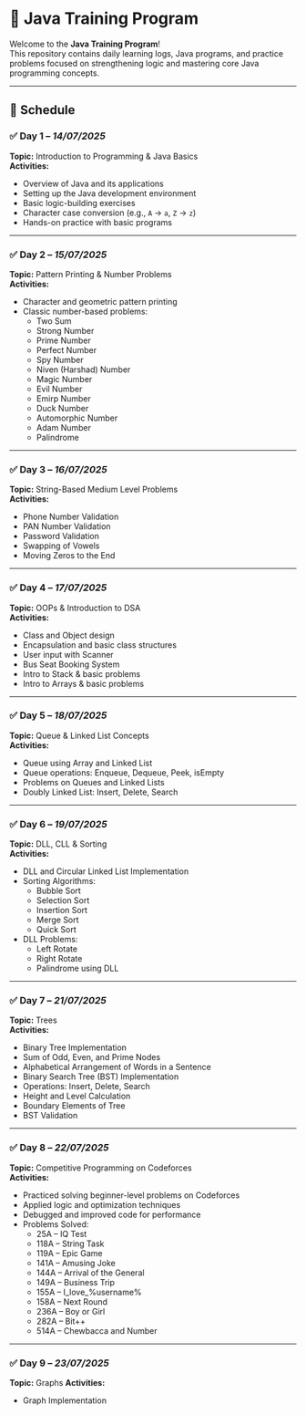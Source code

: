 # 🚀 Java Training Program

Welcome to the **Java Training Program**!  
This repository contains daily learning logs, Java programs, and practice problems focused on strengthening logic and mastering core Java programming concepts.

---

## 📅 Schedule

### ✅ Day 1 – *14/07/2025*  
**Topic:** Introduction to Programming & Java Basics  
**Activities:**
- Overview of Java and its applications  
- Setting up the Java development environment  
- Basic logic-building exercises  
- Character case conversion (e.g., `A` → `a`, `Z` → `z`)  
- Hands-on practice with basic programs  

---

### ✅ Day 2 – *15/07/2025*  
**Topic:** Pattern Printing & Number Problems  
**Activities:**
- Character and geometric pattern printing  
- Classic number-based problems:
  - Two Sum  
  - Strong Number  
  - Prime Number  
  - Perfect Number  
  - Spy Number  
  - Niven (Harshad) Number  
  - Magic Number  
  - Evil Number  
  - Emirp Number  
  - Duck Number  
  - Automorphic Number  
  - Adam Number  
  - Palindrome  

---

### ✅ Day 3 – *16/07/2025*  
**Topic:** String-Based Medium Level Problems  
**Activities:**
- Phone Number Validation  
- PAN Number Validation  
- Password Validation  
- Swapping of Vowels  
- Moving Zeros to the End  

---

### ✅ Day 4 – *17/07/2025*  
**Topic:** OOPs & Introduction to DSA  
**Activities:**
- Class and Object design  
- Encapsulation and basic class structures  
- User input with Scanner  
- Bus Seat Booking System  
- Intro to Stack & basic problems  
- Intro to Arrays & basic problems  

---

### ✅ Day 5 – *18/07/2025*  
**Topic:** Queue & Linked List Concepts  
**Activities:**
- Queue using Array and Linked List  
- Queue operations: Enqueue, Dequeue, Peek, isEmpty  
- Problems on Queues and Linked Lists  
- Doubly Linked List: Insert, Delete, Search  

---

### ✅ Day 6 – *19/07/2025*  
**Topic:** DLL, CLL & Sorting  
**Activities:**
- DLL and Circular Linked List Implementation  
- Sorting Algorithms:
  - Bubble Sort  
  - Selection Sort  
  - Insertion Sort  
  - Merge Sort  
  - Quick Sort  
- DLL Problems:
  - Left Rotate  
  - Right Rotate  
  - Palindrome using DLL  

---

### ✅ Day 7 – *21/07/2025*  
**Topic:** Trees  
**Activities:**
- Binary Tree Implementation  
- Sum of Odd, Even, and Prime Nodes  
- Alphabetical Arrangement of Words in a Sentence  
- Binary Search Tree (BST) Implementation  
- Operations: Insert, Delete, Search  
- Height and Level Calculation  
- Boundary Elements of Tree  
- BST Validation  

---

### ✅ Day 8 – *22/07/2025*  
**Topic:** Competitive Programming on Codeforces  
**Activities:**
- Practiced solving beginner-level problems on Codeforces  
- Applied logic and optimization techniques  
- Debugged and improved code for performance  
- Problems Solved:
  - 25A – IQ Test  
  - 118A – String Task  
  - 119A – Epic Game  
  - 141A – Amusing Joke  
  - 144A – Arrival of the General  
  - 149A – Business Trip  
  - 155A – I_love_%username%  
  - 158A – Next Round  
  - 236A – Boy or Girl  
  - 282A – Bit++  
  - 514A – Chewbaсca and Number  

---
### ✅ Day 9 – *23/07/2025*
**Topic:** Graphs
**Activities:**
- Graph Implementation
